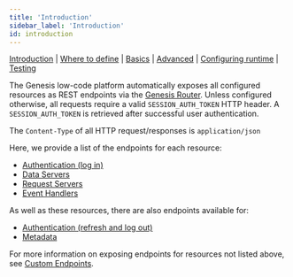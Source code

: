 ```yaml
---
title: 'Introduction'
sidebar_label: 'Introduction'
id: introduction
---
```


[Introduction](/server-modules/integration/rest-endpoints/introduction/) | [Where to define](/server-modules/integration/rest-endpoints/where-to-define) | [Basics](/server-modules/integration/rest-endpoints/basics/) | [Advanced](/server-modules/integration/rest-endpoints/advanced/) | [Configuring runtime](/server-modules/integration/rest-endpoints/configuring-runtime/) | [Testing](/server-modules/integration/rest-endpoints/testing/)

The Genesis low-code platform automatically exposes all configured resources as REST endpoints via the [Genesis Router](/server-modules/configuring-runtime/genesis-router/). Unless configured otherwise, all requests require a valid `SESSION_AUTH_TOKEN` HTTP header. A `SESSION_AUTH_TOKEN` is retrieved after successful user authentication.

The `Content-Type` of all HTTP request/responses is `application/json`

Here, we provide a list of the endpoints for each resource:
* [Authentication (log in)](/server-modules/integration/rest-endpoints/basics/#authentication)
* [Data Servers](/server-modules/integration/rest-endpoints/basics/#data-servers)
* [Request Servers](/server-modules/integration/rest-endpoints/basics/#request-server)
* [Event Handlers](/server-modules/integration/rest-endpoints/basics/#event-handler)

As well as these resources, there are also endpoints available for:
* [Authentication (refresh and log out)](/server-modules/integration/rest-endpoints/advanced/#authentication)
* [Metadata](/server-modules/integration/rest-endpoints/advanced/#metadata)

For more information on exposing endpoints for resources not listed above, see [Custom Endpoints](/server-modules/integration/custom-endpoints/introduction/).
